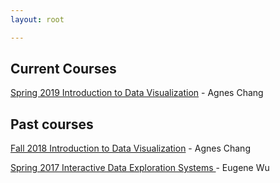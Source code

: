 ```yaml
---
layout: root

---
```


## Current Courses

[Spring 2019 Introduction to Data Visualization](./2019s_w4995)  - Agnes Chang

## Past courses

[Fall 2018 Introduction to Data Visualization](./2018f_w4995)  - Agnes Chang

[Spring 2017 Interactive Data Exploration Systems ](./2017s_e6998) - Eugene Wu
